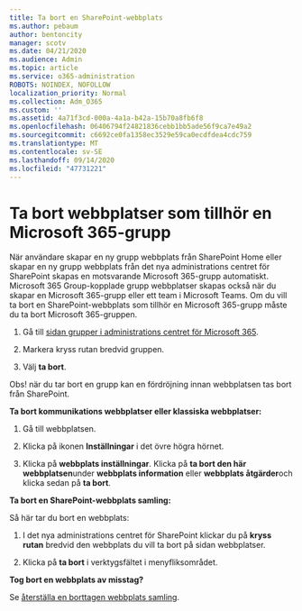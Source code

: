 ```yaml
---
title: Ta bort en SharePoint-webbplats
ms.author: pebaum
author: bentoncity
manager: scotv
ms.date: 04/21/2020
ms.audience: Admin
ms.topic: article
ms.service: o365-administration
ROBOTS: NOINDEX, NOFOLLOW
localization_priority: Normal
ms.collection: Adm_O365
ms.custom: ''
ms.assetid: 4a71f3cd-000a-4a1a-b42a-15b70a8fb6f8
ms.openlocfilehash: 06406794f24821836cebb1bb5ade56f9ca7e49a2
ms.sourcegitcommit: c6692ce0fa1358ec3529e59ca0ecdfdea4cdc759
ms.translationtype: MT
ms.contentlocale: sv-SE
ms.lasthandoff: 09/14/2020
ms.locfileid: "47731221"
---
```

# <a name="delete-sites-that-belong-to-a-microsoft-365-group"></a>Ta bort webbplatser som tillhör en Microsoft 365-grupp

När användare skapar en ny grupp webbplats från SharePoint Home eller skapar en ny grupp webbplats från det nya administrations centret för SharePoint skapas en motsvarande Microsoft 365-grupp automatiskt. Microsoft 365 Group-kopplade grupp webbplatser skapas också när du skapar en Microsoft 365-grupp eller ett team i Microsoft Teams. Om du vill ta bort en SharePoint-webbplats som tillhör en Microsoft 365-grupp måste du ta bort Microsoft 365-gruppen. 
  
1. Gå till [sidan grupper i administrations centret för Microsoft 365](https://portal.office.com/adminportal/home#/groups).
    
2. Markera kryss rutan bredvid gruppen.
    
3. Välj **ta bort**.
    
Obs! när du tar bort en grupp kan en fördröjning innan webbplatsen tas bort från SharePoint.
  
**Ta bort kommunikations webbplatser eller klassiska webbplatser:**

1. Gå till webbplatsen.
  
2. Klicka på ikonen **Inställningar** i det övre högra hörnet. 
  
3. Klicka på **webbplats inställningar**. Klicka på **ta bort den här webbplatsen**under **webbplats information** eller **webbplats åtgärder**och klicka sedan på **ta bort**.
  
**Ta bort en SharePoint-webbplats samling:**

Så här tar du bort en webbplats:
  
1. I det nya administrations centret för SharePoint klickar du på **kryss rutan** bredvid den webbplats du vill ta bort på sidan webbplatser. 
    
2. Klicka på **ta bort** i verktygsfältet i menyfliksområdet.
    
**Tog bort en webbplats av misstag?**

Se [återställa en borttagen webbplats samling](https://go.microsoft.com/fwlink/?linkid=867660).
  

